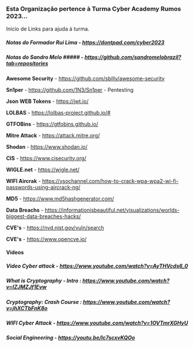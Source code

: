 ### Esta Organização pertence à Turma Cyber Academy Rumos 2023...

Inicio de Links para ajuda à turma.

##### Notas do Formador Rui Lima - https://dontpad.com/cyber2023
##### Notas do Sandro Melo ##### - https://github.com/sandromelobrazil?tab=repositories

**Awesome Security** - https://github.com/sbilly/awesome-security

**Sn1per** - https://github.com/1N3/Sn1per - Pentesting

**Json WEB Tokens** - https://jwt.io/

**LOLBAS** - https://lolbas-project.github.io/#

**GTFOBins** - https://gtfobins.github.io/

**Mitre Attack** - https://attack.mitre.org/

**Shodan** - https://www.shodan.io/

**CIS** - https://www.cisecurity.org/

**WIGLE.net** - https://wigle.net/

**WIFI Aircrak** - https://ysochannel.com/how-to-crack-wpa-wpa2-wi-fi-passwords-using-aircrack-ng/

**MD5** - https://www.md5hashgenerator.com/

**Data Breachs** - https://informationisbeautiful.net/visualizations/worlds-biggest-data-breaches-hacks/

**CVE's** - https://nvd.nist.gov/vuln/search

**CVE's** - https://www.opencve.io/



#### Videos
##### Video Cyber attack - https://www.youtube.com/watch?v=AyTHVcds6_0
##### What is Cryptography - Intro : https://www.youtube.com/watch?v=IZJMZJf1Evw
##### Cryptography: Crash Course : https://www.youtube.com/watch?v=jhXCTbFnK8o
##### WIFI Cyber Attack - https://www.youtube.com/watch?v=1OVTmrXGHyU
##### Social Engineering - https://youtu.be/lc7scxvKQOo
